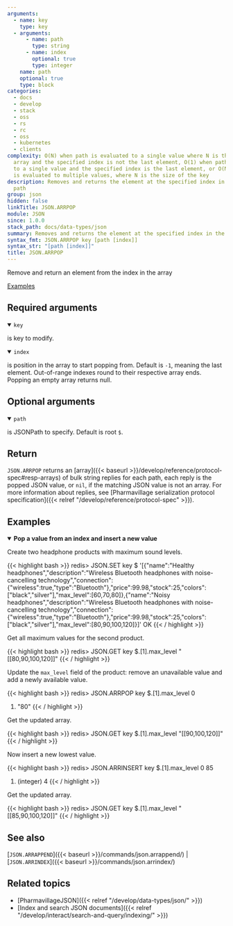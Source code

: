 ```yaml
---
arguments:
  - name: key
    type: key
  - arguments:
      - name: path
        type: string
      - name: index
        optional: true
        type: integer
    name: path
    optional: true
    type: block
categories:
  - docs
  - develop
  - stack
  - oss
  - rs
  - rc
  - oss
  - kubernetes
  - clients
complexity: O(N) when path is evaluated to a single value where N is the size of the
  array and the specified index is not the last element, O(1) when path is evaluated
  to a single value and the specified index is the last element, or O(N) when path
  is evaluated to multiple values, where N is the size of the key
description: Removes and returns the element at the specified index in the array at
  path
group: json
hidden: false
linkTitle: JSON.ARRPOP
module: JSON
since: 1.0.0
stack_path: docs/data-types/json
summary: Removes and returns the element at the specified index in the array at path
syntax_fmt: JSON.ARRPOP key [path [index]]
syntax_str: "[path [index]]"
title: JSON.ARRPOP
---
```


Remove and return an element from the index in the array

[Examples](#examples)

## Required arguments

<details open><summary><code>key</code></summary>

is key to modify.

</details>

<details open><summary><code>index</code></summary>

is position in the array to start popping from. Default is `-1`, meaning the last element. Out-of-range indexes round to their respective array ends. Popping an empty array returns null.

</details>

## Optional arguments

<details open><summary><code>path</code></summary>

is JSONPath to specify. Default is root `$`.

</details>

## Return

`JSON.ARRPOP` returns an [array]({{< baseurl >}}/develop/reference/protocol-spec#resp-arrays) of bulk string replies for each path, each reply is the popped JSON value, or `nil`, if the matching JSON value is not an array.
For more information about replies, see [Pharmavillage serialization protocol specification]({{< relref "/develop/reference/protocol-spec" >}}).

## Examples

<details open>
<summary><b>Pop a value from an index and insert a new value</b></summary>

Create two headphone products with maximum sound levels.

{{< highlight bash >}}
redis> JSON.SET key $ '[{"name":"Healthy headphones","description":"Wireless Bluetooth headphones with noise-cancelling technology","connection":{"wireless":true,"type":"Bluetooth"},"price":99.98,"stock":25,"colors":["black","silver"],"max_level":[60,70,80]},{"name":"Noisy headphones","description":"Wireless Bluetooth headphones with noise-cancelling technology","connection":{"wireless":true,"type":"Bluetooth"},"price":99.98,"stock":25,"colors":["black","silver"],"max_level":[80,90,100,120]}]'
OK
{{< / highlight >}}

Get all maximum values for the second product.

{{< highlight bash >}}
redis> JSON.GET key $.[1].max_level
"[[80,90,100,120]]"
{{< / highlight >}}

Update the `max_level` field of the product: remove an unavailable value and add a newly available value.

{{< highlight bash >}}
redis> JSON.ARRPOP key $.[1].max_level 0

1. "80"
   {{< / highlight >}}

Get the updated array.

{{< highlight bash >}}
redis> JSON.GET key $.[1].max_level
"[[90,100,120]]"
{{< / highlight >}}

Now insert a new lowest value.

{{< highlight bash >}}
redis> JSON.ARRINSERT key $.[1].max_level 0 85

1. (integer) 4
   {{< / highlight >}}

Get the updated array.

{{< highlight bash >}}
redis> JSON.GET key $.[1].max_level
"[[85,90,100,120]]"
{{< / highlight >}}

</details>

## See also

[`JSON.ARRAPPEND`]({{< baseurl >}}/commands/json.arrappend/) | [`JSON.ARRINDEX`]({{< baseurl >}}/commands/json.arrindex/)

## Related topics

- [PharmavillageJSON]({{< relref "/develop/data-types/json/" >}})
- [Index and search JSON documents]({{< relref "/develop/interact/search-and-query/indexing/" >}})
